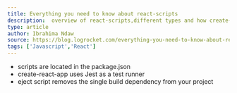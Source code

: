 ```yaml
---
title: Everything you need to know about react-scripts
description:  overview of react-scripts,different types and how create-react-app works
type: article
author: Ibrahima Ndaw
source: https://blog.logrocket.com/everything-you-need-to-know-about-react-scripts
tags: ['Javascript','React']
---
```

- scripts are located in the package.json 
- create-react-app uses Jest as a test runner
- eject script removes the single build dependency from your project
